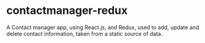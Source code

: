 # contactmanager-redux

A Contact manager app, using React.js, and Redux, used to add, update and delete contact information, taken from a static source of data.
